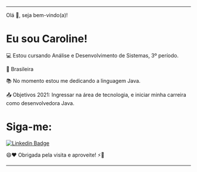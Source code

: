 ----------------------------------------------------------------------------

Olá 👋, seja bem-vindo(a)!  

# Eu sou Caroline!

:computer: Estou cursando Análise e Desenvolvimento de Sistemas, 3º período.

:house_with_garden: Brasileira

:books: No momento estou me dedicando a linguagem Java.

:outbox_tray: Objetivos 2021: Ingressar na área de tecnologia, e iniciar minha carreira como desenvolvedora Java.

# Siga-me:

[![Linkedin Badge](https://img.shields.io/badge/-LinkedIn-blue?style=flat-square&logo=Linkedin&logoColor=white&link=https://www.linkedin.com/in/caroline-barros-965664207/)](https://www.linkedin.com/in/caroline-barros-965664207/)

😄❤️ Obrigada pela visita e aproveite! ⚡🚀



----------------------------------------------------------------------------------

